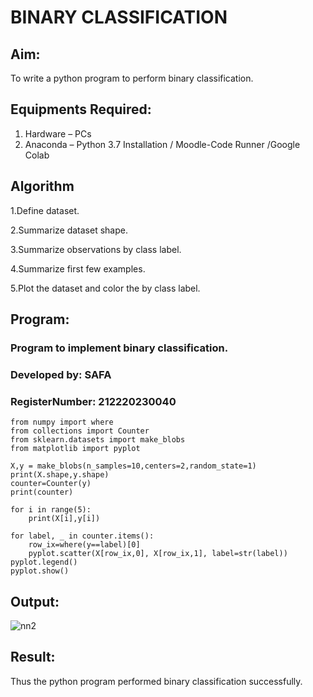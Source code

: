 # BINARY CLASSIFICATION
## Aim:
To write a python program to perform binary classification.

## Equipments Required:
1. Hardware – PCs
2. Anaconda – Python 3.7 Installation / Moodle-Code Runner /Google Colab

## Algorithm

1.Define dataset.

2.Summarize dataset shape.

3.Summarize observations by class label.

4.Summarize first few examples.

5.Plot the dataset and color the by class label.

## Program:
### Program to implement binary classification.
### Developed by: SAFA
### RegisterNumber: 212220230040
```
from numpy import where
from collections import Counter
from sklearn.datasets import make_blobs
from matplotlib import pyplot

X,y = make_blobs(n_samples=10,centers=2,random_state=1)
print(X.shape,y.shape)
counter=Counter(y)
print(counter)

for i in range(5):
    print(X[i],y[i])
    
for label, _ in counter.items():
    row_ix=where(y==label)[0]
    pyplot.scatter(X[row_ix,0], X[row_ix,1], label=str(label))
pyplot.legend()
pyplot.show()

```

## Output:

![nn2](https://user-images.githubusercontent.com/75234912/163919075-64586412-db9a-430b-91d1-1ef879b2f6c2.png)


## Result:
Thus the python program performed binary classification successfully.
